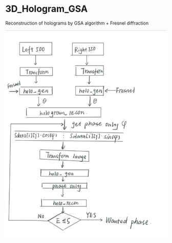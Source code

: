 # 3D_Hologram_GSA
Reconstruction of holograms by GSA algorithm + Fresnel diffraction

![](https://github.com/cindyway/3D_Hologram_GSA/blob/master/Algorithm.jpg)
